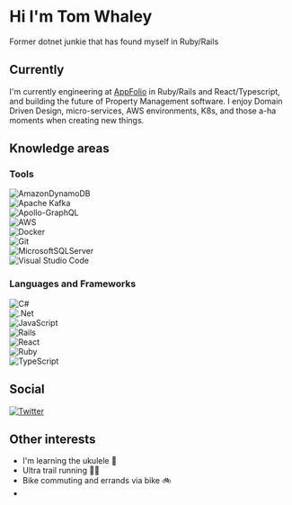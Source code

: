 # Hi I'm Tom Whaley

Former dotnet junkie that has found myself in Ruby/Rails

## Currently

I'm currently engineering at [AppFolio](https://www.appfolio.com/) in Ruby/Rails and React/Typescript, and building the future of Property Management software.  I enjoy Domain Driven Design, micro-services, AWS environments, K8s, and those a-ha moments when creating new things.

## Knowledge areas

### Tools

![AmazonDynamoDB](https://img.shields.io/badge/Amazon%20DynamoDB-4053D6?style=for-the-badge&logo=Amazon%20DynamoDB&logoColor=white)\
![Apache Kafka](https://img.shields.io/badge/Apache%20Kafka-000?style=for-the-badge&logo=apachekafka)\
![Apollo-GraphQL](https://img.shields.io/badge/-ApolloGraphQL-311C87?style=for-the-badge&logo=apollo-graphql)\
![AWS](https://img.shields.io/badge/AWS-%23FF9900.svg?style=for-the-badge&logo=amazon-aws&logoColor=white)\
![Docker](https://img.shields.io/badge/docker-%230db7ed.svg?style=for-the-badge&logo=docker&logoColor=white)\
![Git](https://img.shields.io/badge/git-%23F05033.svg?style=for-the-badge&logo=git&logoColor=white)\
![MicrosoftSQLServer](https://img.shields.io/badge/Microsoft%20SQL%20Sever-CC2927?style=for-the-badge&logo=microsoft%20sql%20server&logoColor=white)\
![Visual Studio Code](https://img.shields.io/badge/Visual%20Studio%20Code-0078d7.svg?style=for-the-badge&logo=visual-studio-code&logoColor=white)

### Languages and Frameworks

![C#](https://img.shields.io/badge/c%23-%23239120.svg?style=for-the-badge&logo=c-sharp&logoColor=white)\
![.Net](https://img.shields.io/badge/.NET-5C2D91?style=for-the-badge&logo=.net&logoColor=white)\
![JavaScript](https://img.shields.io/badge/javascript-%23323330.svg?style=for-the-badge&logo=javascript&logoColor=%23F7DF1E)\
![Rails](https://img.shields.io/badge/rails-%23CC0000.svg?style=for-the-badge&logo=ruby-on-rails&logoColor=white)\
![React](https://img.shields.io/badge/react-%2320232a.svg?style=for-the-badge&logo=react&logoColor=%2361DAFB)\
![Ruby](https://img.shields.io/badge/ruby-%23CC342D.svg?style=for-the-badge&logo=ruby&logoColor=white)\
![TypeScript](https://img.shields.io/badge/typescript-%23007ACC.svg?style=for-the-badge&logo=typescript&logoColor=white)

## Social

[![Twitter](https://img.shields.io/badge/Twitter-%231DA1F2.svg?style=for-the-badge&logo=Twitter&logoColor=white)](https://twitter.com/tomeddie78)



## Other interests

* I'm learning the ukulele 🎸
* Ultra trail running 🏃‍♀️ 
* Bike commuting and errands via bike 🚲
* 

